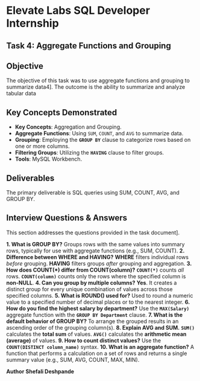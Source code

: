 # Elevate Labs SQL Developer Internship 

## Task 4: Aggregate Functions and Grouping

## Objective
The objective of this task was to use aggregate functions and grouping to summarize data4]. The outcome is the ability to summarize and analyze tabular data

## Key Concepts Demonstrated
* **Key Concepts**: Aggregation and Grouping.
* **Aggregate Functions**: Using `SUM`, `COUNT`, and `AVG` to summarize data.
* **Grouping**: Employing the **`GROUP BY`** clause to categorize rows based on one or more columns.
* **Filtering Groups**: Utilizing the **`HAVING`** clause to filter groups.
* **Tools**: MySQL Workbench.

## Deliverables
The primary deliverable is SQL queries using SUM, COUNT, AVG, and GROUP BY.

## Interview Questions & Answers

This section addresses the questions provided in the task document].

 **1. What is GROUP BY?**  Groups rows with the same values into summary rows, typically for use with aggregate functions (e.g., SUM, COUNT).
 **2. Difference between WHERE and HAVING?**  **WHERE** filters individual rows *before* grouping. **HAVING** filters groups *after* grouping and aggregation. 
 **3. How does COUNT(\*) differ from COUNT(column)?**  **`COUNT(*)`** counts *all* rows. **`COUNT(column)`** counts only the rows where the specified column is **non-NULL**. 
 **4. Can you group by multiple columns?**  **Yes**. It creates a distinct group for every unique combination of values across those specified columns. 
 **5. What is ROUND() used for?**  Used to round a numeric value to a specified number of decimal places or to the nearest integer. 
 **6. How do you find the highest salary by department?**  Use the **`MAX(Salary)`** aggregate function with the **`GROUP BY Department`** clause. 
 **7. What is the default behavior of GROUP BY?**  To arrange the grouped results in an ascending order of the grouping column(s). 
 **8. Explain AVG and SUM.**  **`SUM()`** calculates the **total sum** of values. **`AVG()`** calculates the **arithmetic mean (average)** of values. 
 **9. How to count distinct values?**  Use the **`COUNT(DISTINCT column_name)`** syntax. 
 **10. What is an aggregate function?**  A function that performs a calculation on a set of rows and returns a single summary value (e.g., SUM, AVG, COUNT, MAX, MIN). 

 **Author**
**Shefali Deshpande**
